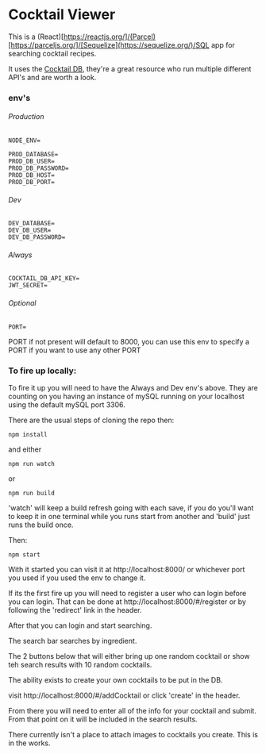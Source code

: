 # Cocktail Viewer
This is a (React)[https://reactjs.org/]/(Parcel)[https://parceljs.org/]/[Sequelize](https://sequelize.org/)/SQL app for searching cocktail recipes. 

It uses the [Cocktail DB](https://www.thecocktaildb.com/), they're a great resource who run multiple different API's and are worth a look. 

### env's

###### Production
```
NODE_ENV=

PROD_DATABASE=
PROD_DB_USER=
PROD_DB_PASSWORD=
PROD_DB_HOST=
PROD_DB_PORT=
```
###### Dev
```
DEV_DATABASE=
DEV_DB_USER=
DEV_DB_PASSWORD=
```
###### Always
```
COCKTAIL_DB_API_KEY=
JWT_SECRET=
```
###### Optional
```
PORT=
```
PORT if not present will default to 8000, you can use this env to specify a PORT if you want to use any other PORT

### To fire up locally:

To fire it up you will need to have the Always and Dev env's above. They are counting on you having an instance of mySQL running on your localhost using the default mySQL port 3306. 

There are the usual steps of cloning the repo then:
```
npm install
```
and either 
```
npm run watch
```
or
```
npm run build
```
'watch' will keep a build refresh going with each save, if you do you'll want to keep it in one terminal while you runs start from another and 'build' just runs the build once. 

Then:  
```
npm start
```

With it started you can visit it at http://localhost:8000/ or whichever port you used if you used the env to change it. 

If its the first fire up you will need to register a user who can login before you can login. That can be done at http://localhost:8000/#/register or by following the 'redirect' link in the header. 

After that you can login and start searching.

The search bar searches by ingredient. 

The 2 buttons below that will either bring up one random cocktail or show teh search results with 10 random cocktails. 

The ability exists to create your own cocktails to be put in the DB. 

visit http://localhost:8000/#/addCocktail or click 'create' in the header. 

From there you will need to enter all of the info for your cocktail and submit. From that point on it will be included in the search results. 

There currently isn't a place to attach images to cocktails you create. This is in the works. 